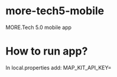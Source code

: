 # more-tech5-mobile
MORE.Tech 5.0 mobile app


# How to run app?
In local.properties add:
MAP_KIT_API_KEY=<yandex map kit api key>